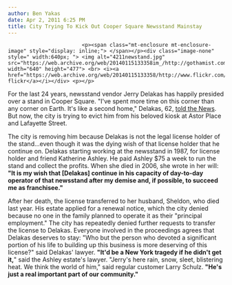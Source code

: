 ```yaml
---
author: Ben Yakas
date: Apr 2, 2011 6:25 PM
title: City Trying To Kick Out Cooper Square Newsstand Mainstay
---
```



                            
                            
                            
                            <p><span class="mt-enclosure mt-enclosure-image" style="display: inline;"> </span></p><div class="image-none" style=" width:640px; "> <img alt="4211newstand.jpg" src="https://web.archive.org/web/20140115133358im_/http://gothamist.com/attachments/byakas/4211newstand.jpg" width="640" height="477"> <br> <i><a href="https://web.archive.org/web/20140115133358/http://www.flickr.com/photos/ianqui/435784649/">ianqui&apos;s flickr</a></i></div> <p></p>

<p>For the last 24 years, newsstand vendor Jerry Delakas has happily presided over a stand in Cooper Square. &quot;I&apos;ve spent more time on this corner than any corner on Earth. It&apos;s like a second home,&quot; Delakas, 62, <a href="https://web.archive.org/web/20140115133358/http://www.nydailynews.com/ny_local/2011/04/02/2011-04-02_city_gives_beloved_cooper_square_newsstand_vendor_the_boot_over_license.html">told the News</a>. But now, the city is trying to evict him from his beloved kiosk at Astor Place and Lafayette Street.</p>

<p>The city is removing him because Delakas is not the legal license holder of the stand...even though it was the dying wish of that license holder that he continue on. Delakas starting working at the newsstand in 1987, for license holder and friend Katherine Ashley. He paid Ashley $75 a week to run the stand and collect the profits. When she died in 2006, she wrote in her will: <strong>&quot;It is my wish that [Delakas] continue in his capacity of day-to-day operator of that newsstand after my demise and, if possible, to succeed me as franchisee.&quot;</strong></p>

<p>After her death, the license transferred to her husband, Sheldon, who died last year. His estate applied for a renewal notice, which the city denied because no one in the family planned to operate it as their &quot;principal employment.&quot; The city has repeatedly denied further requests to transfer the license to Delakas. Everyone involved in the proceedings agrees that Delakas deserves to stay: &quot;Who but the person who devoted a significant portion of his life to building up this business is more deserving of this license?&quot; said Delakas&apos; lawyer. <strong>&quot;It&apos;d be a New York tragedy if he didn&apos;t get it,</strong>&quot; said the Ashley estate&apos;s lawyer. &quot;Jerry&apos;s here rain, snow, sleet, blistering heat. We think the world of him,&quot; said regular customer Larry Schulz. <strong>&quot;He&apos;s just a real important part of our community.&quot;</strong></p>
                            
                            
                            